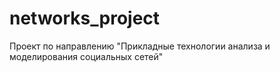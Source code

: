 # networks_project
Проект по направлению "Прикладные технологии анализа и моделирования социальных сетей"
